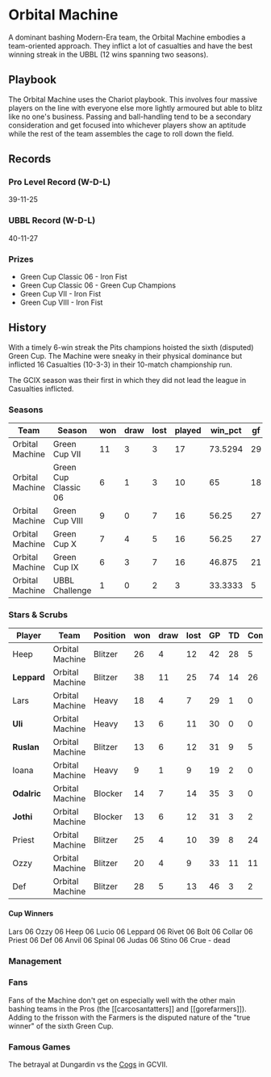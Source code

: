 # Orbital Machine

A dominant bashing Modern-Era team, the Orbital Machine embodies a team-oriented approach. They inflict a lot of casualties and have the best winning streak in the UBBL (12 wins spanning two seasons).

## Playbook

The Orbital Machine uses the Chariot playbook. This involves four massive players on the line with everyone else more lightly armoured but able to blitz like no one's business. Passing and ball-handling tend to be a secondary consideration and get focused into whichever players show an aptitude while the rest of the team assembles the cage to roll down the field.

## Records

### Pro Level Record (W-D-L)

39-11-25

### UBBL Record (W-D-L)

40-11-27

### Prizes

* Green Cup Classic 06 - Iron Fist
* Green Cup Classic 06 - Green Cup Champions
* Green Cup VII - Iron Fist
* Green Cup VIII - Iron Fist 

## History

With a timely 6-win streak the Pits champions hoisted the sixth (disputed) Green Cup. The Machine were sneaky in their physical dominance but inflicted 16 Casualties (10-3-3) in their 10-match championship run.

The GCIX season was their first in which they did not lead the league in Casualties inflicted.

### Seasons

| Team            | Season               | won  | draw | lost | played | win_pct | gf   | ga   | cas  | tcdiff | ff   |
|-----------------|----------------------|------|------|------|--------|---------|------|------|------|--------|------|
| Orbital Machine | Green Cup VII        |   11 |    3 |    3 |     17 | 73.5294 |   29 |   17 |   42 |     33 |   -1 |
| Orbital Machine | Green Cup Classic 06 |    6 |    1 |    3 |     10 |      65 |   18 |   15 |   16 |      8 |    5 |
| Orbital Machine | Green Cup VIII       |    9 |    0 |    7 |     16 |   56.25 |   27 |   27 |   49 |     27 |    1 |
| Orbital Machine | Green Cup X          |    7 |    4 |    5 |     16 |   56.25 |   27 |   27 |   40 |     26 |   -1 |
| Orbital Machine | Green Cup IX         |    6 |    3 |    7 |     16 |  46.875 |   21 |   26 |   31 |     20 |   -1 |
| Orbital Machine | UBBL Challenge       |    1 |    0 |    2 |      3 | 33.3333 |    5 |    6 |    4 |     -1 |   -1 |


### Stars & Scrubs

| Player   | Team            | Position      | won  | draw | lost | GP   | TD   | Comp | Ints | BH   | SI   | Ki   | MVP  | SPP  |
|----------|-----------------|---------------|------|------|------|------|------|------|------|------|------|------|------|------|
| Heep   | Orbital Machine | Blitzer      |   26 |    4 |   12 |   42 |   28 |    5 |    4 |    6 |    1 |    0 |    2 |  121 |
| **Leppard** | Orbital Machine | Blitzer      |   38 |   11 |   25 |   74 |   14 |   26 |    2 |    3 |    4 |    2 |    6 |  120 |
| Lars   | Orbital Machine | Heavy      |   18 |    4 |    7 |   29 |    1 |    0 |    2 |   11 |    6 |    1 |    6 |   73 |
| **Uli**     | Orbital Machine | Heavy      |   13 |    6 |   11 |   30 |    0 |    0 |    0 |   17 |    5 |    1 |    4 |   66 |
| **Ruslan**  | Orbital Machine | Blitzer      |   13 |    6 |   12 |   31 |    9 |    5 |    1 |    6 |    1 |    0 |    3 |   63 |
| Ioana  | Orbital Machine | Heavy      |    9 |    1 |    9 |   19 |    2 |    0 |    2 |    8 |    2 |    2 |    5 |   59 |
| **Odalric** | Orbital Machine | Blocker |   14 |    7 |   14 |   35 |    3 |    0 |    0 |    8 |    1 |    1 |    6 |   59 |
| **Jothi**   | Orbital Machine | Blocker |   13 |    6 |   12 |   31 |    3 |    2 |    2 |    7 |    1 |    0 |    5 |   56 |
| Priest | Orbital Machine | Blitzer      |   25 |    4 |   10 |   39 |    8 |   24 |    1 |    0 |    0 |    0 |    1 |   55 |
| Ozzy   | Orbital Machine | Blitzer      |   20 |    4 |    9 |   33 |   11 |   11 |    1 |    3 |    1 |    0 |    0 |   54 |
| Def    | Orbital Machine | Blitzer      |   28 |    5 |   13 |   46 |    3 |    2 |    2 |    5 |    3 |    1 |    4 |   53 |

#### Cup Winners

Lars 06
Ozzy 06
Heep 06
Lucio 06
Leppard 06
Rivet 06
Bolt 06
Collar 06
Priest 06
Def 06
Anvil 06
Spinal 06
Judas 06
Stino 06
Crue - dead

### Management

### Fans

Fans of the Machine don't get on especially well with the other main bashing teams in the Pros (the [[carcosantatters]] and [[gorefarmers]]). Adding to the frisson with the Farmers is the disputed nature of the "true winner" of the sixth Green Cup.

### Famous Games

The betrayal at Dungardin vs the [Cogs](irregularcogs) in GCVII.
